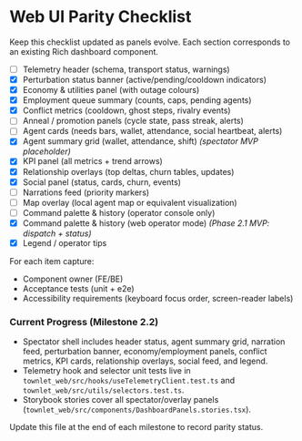 # Web UI Parity Checklist

Keep this checklist updated as panels evolve. Each section corresponds to an existing Rich dashboard component.

- [ ] Telemetry header (schema, transport status, warnings)
- [x] Perturbation status banner (active/pending/cooldown indicators)
- [x] Economy & utilities panel (with outage colours)
- [x] Employment queue summary (counts, caps, pending agents)
- [x] Conflict metrics (cooldown, ghost steps, rivalry events)
- [ ] Anneal / promotion panels (cycle state, pass streak, alerts)
- [ ] Agent cards (needs bars, wallet, attendance, social heartbeat, alerts)
- [x] Agent summary grid (wallet, attendance, shift) *(spectator MVP placeholder)*
- [x] KPI panel (all metrics + trend arrows)
- [x] Relationship overlays (top deltas, churn tables, updates)
- [x] Social panel (status, cards, churn, events)
- [ ] Narrations feed (priority markers)
- [ ] Map overlay (local agent map or equivalent visualization)
- [ ] Command palette & history (operator console only)
- [x] Command palette & history (web operator mode) *(Phase 2.1 MVP: dispatch + status)*
- [x] Legend / operator tips

For each item capture:
- Component owner (FE/BE)
- Acceptance tests (unit + e2e)
- Accessibility requirements (keyboard focus order, screen-reader labels)

### Current Progress (Milestone 2.2)

- Spectator shell includes header status, agent summary grid, narration feed, perturbation banner, economy/employment panels, conflict metrics, KPI cards, relationship overlays, social feed, and legend.
- Telemetry hook and selector unit tests live in `townlet_web/src/hooks/useTelemetryClient.test.ts` and `townlet_web/src/utils/selectors.test.ts`.
- Storybook stories cover all spectator/overlay panels (`townlet_web/src/components/DashboardPanels.stories.tsx`).

Update this file at the end of each milestone to record parity status.
